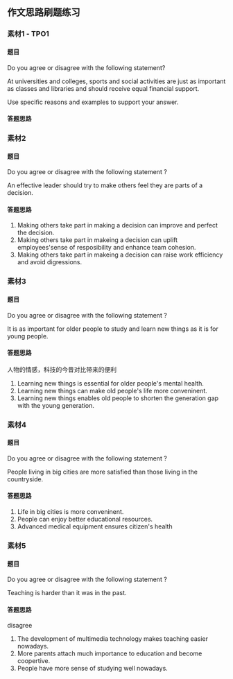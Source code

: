 ## 作文思路刷题练习


### 素材1 - TPO1
#### 题目
Do you agree or disagree with the following statement?

At universities and colleges, sports and social activities are just as important as classes and libraries and should receive equal financial support.

Use specific reasons and examples to support your answer.

#### 答题思路


### 素材2
#### 题目
Do you agree or disagree with the following statement ?

An effective leader should try to make others feel they are parts of a decision.

#### 答题思路
1. Making others take part in making a decision can improve and perfect the decision.
2. Making others take part in makeing a decision can uplift employees'sense of resposibility and enhance team cohesion.
3. Making others take part in makeing a decision can raise work efficiency and avoid digressions.

### 素材3
#### 题目
Do you agree or disagree with the following statement ?

It is as important for older people to study and learn new things as it is for young people.

#### 答题思路
人物的情感，科技的今昔对比带来的便利
1. Learning new things is essential for older people's mental health.
2. Learning new things can make old people's life more conveninent.
3. Learning new things enables old people to shorten the generation gap with the young generation.


### 素材4
#### 题目
Do you agree or disagree with the following statement ?

People living in big cities are more satisfied than those living in the countryside.

#### 答题思路
1. Life in big cities is more conveninent.
2. People can enjoy better educational resources.
3. Advanced medical equipment ensures citizen's health

### 素材5
#### 题目
Do you agree or disagree with the following statement ?

Teaching is harder than it was in the past.

#### 答题思路
disagree
1. The development of multimedia technology makes teaching easier nowadays.
2. More parents attach much importance to education and become coopertive.
3. People have more sense of studying well nowadays.
